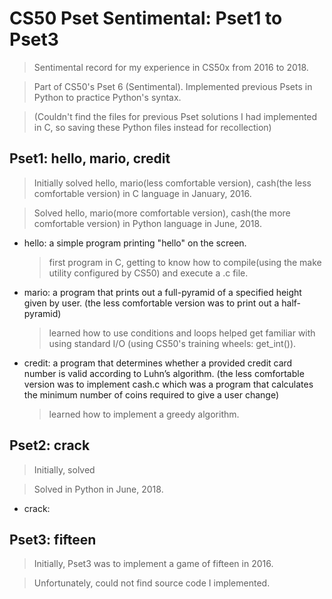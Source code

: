 # CS50 Pset Sentimental: Pset1 to Pset3

> Sentimental record for my experience in CS50x from 2016 to 2018.

> Part of CS50's Pset 6 (Sentimental). Implemented previous Psets in Python to practice Python's syntax.

> (Couldn't find the files for previous Pset solutions I had implemented in C, so saving these Python files instead for recollection)

## Pset1: hello, mario, credit
> Initially solved hello, mario(less comfortable version), cash(the less comfortable version) in C language in January, 2016.

> Solved hello, mario(more comfortable version), cash(the more comfortable version) in Python language in June, 2018.

- hello: a simple program printing "hello" on the screen.
  > first program in C, getting to know how to compile(using the make utility configured by CS50) and execute a .c file.
  
- mario: a program that prints out a full-pyramid of a specified height given by user.
         (the less comfortable version was to print out a half-pyramid)
  > learned how to use conditions and loops
  > helped get familiar with using standard I/O (using CS50's training wheels: get_int()).
  
- credit: a program that determines whether a provided credit card number is valid according to Luhn’s algorithm.
         (the less comfortable version was to implement cash.c which was a program that calculates the minimum number of coins required to give a user change)
  > learned how to implement a greedy algorithm.

## Pset2: crack
> Initially, solved

> Solved in Python in June, 2018.

- crack: 


## Pset3: fifteen
> Initially, Pset3 was to implement a game of fifteen in 2016.

> Unfortunately, could not find source code I implemented.
